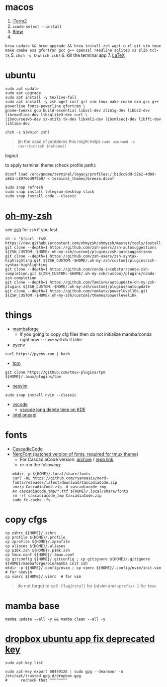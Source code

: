 # macos
1. [iTerm2](https://iterm2.com)
2. `xcode-select --install`
3. [Brew](https://brew.sh)
4. 
```brew update && brew upgrade && brew install zsh wget curl git vim tmux make cmake exa gfortran gcc g++ openssl readline sqlite3 xz zlib tcl-tk```
5. `chsh -s $(which zsh)`
6. kill the terminal app
7. [LaTeX](http://www.tug.org/mactex/)


# ubuntu 
```
sudo apt update
sudo apt upgrade
sudo apt install -y texlive-full
sudo apt install -y zsh wget curl git vim tmux make cmake exa gcc g++ powerline fonts-powerline gfortran \
gnome-tweaks gdu build-essential libssl-dev zlib1g-dev libbz2-dev libreadline-dev libsqlite3-dev curl \
libncursesw5-dev xz-utils tk-dev libxml2-dev libxmlsec1-dev libffi-dev liblzma-dev
```

```chsh -s $(which zsh)```
> (in the case of problems this might help) `sudo usermod -s /usr/bin/zsh $(whoami)`

logout

to apply terminal theme (check profile path):
```
dconf load /org/gnome/terminal/legacy/profiles:/:b1dcc9dd-5262-4d8d-a863-c897e6d979b9/ < terminal_themes/breeze.dconf
```

```
sudo snap refresh
sudo snap install telegram-desktop slack
sudo snap install code --classic
```


# [oh-my-zsh](https://github.com/ohmyzsh/ohmyzsh#basic-installation)
see [zsh](https://github.com/ohmyzsh/ohmyzsh/wiki/Installing-ZSH) for `zsh` if you lost.
```
sh -c "$(curl -fsSL https://raw.githubusercontent.com/ohmyzsh/ohmyzsh/master/tools/install.sh)"
git clone --depth=1 https://github.com/zsh-users/zsh-autosuggestions ${ZSH_CUSTOM:-$HOME/.oh-my-zsh/custom}/plugins/zsh-autosuggestions
git clone --depth=1 https://github.com/zsh-users/zsh-syntax-highlighting.git ${ZSH_CUSTOM:-$HOME/.oh-my-zsh/custom}/plugins/zsh-syntax-highlighting
git clone --depth=1 https://github.com/conda-incubator/conda-zsh-completion.git ${ZSH_CUSTOM:-$HOME/.oh-my-zsh/custom}/plugins/conda-zsh-completion
git clone --depth=1 https://github.com/TamCore/autoupdate-oh-my-zsh-plugins ${ZSH_CUSTOM:-$HOME/.oh-my-zsh/custom}/plugins/autoupdate
git clone --depth=1 https://github.com/romkatv/powerlevel10k.git ${ZSH_CUSTOM:-$HOME/.oh-my-zsh/custom}/themes/powerlevel10k
```


# things
* [mambaforge](https://github.com/conda-forge/miniforge#mambaforge)
  * if you going to copy cfg files then do not initialize mamba/conda right now --- we will do it later
* [pyenv](https://github.com/pyenv/pyenv)
```
curl https://pyenv.run | bash
```
* [tpm](https://github.com/tmux-plugins/tpm)
```
git clone https://github.com/tmux-plugins/tpm ${HOME}/.tmux/plugins/tpm
```
* [neovim](https://github.com/neovim/neovim)
```
sudo snap install nvim --classic
```
* [vscode](https://code.visualstudio.com)
  * [vscode long delete time on KDE](https://jamezrin.name/fix-visual-studio-code-freezing-when-deleting)
* [intel oneapi](https://software.intel.com/content/www/us/en/develop/tools/oneapi/all-toolkits.html)


# fonts
* [CascadiaCode](https://github.com/microsoft/cascadia-code)
* [NerdFont (patched version of fonts, required for tmux theme)](https://github.com/ryanoasis/nerd-fonts)
  * For CascadiaCode version: [archive](https://github.com/ryanoasis/nerd-fonts/releases/latest) / [repo link](https://github.com/ryanoasis/nerd-fonts/tree/master/patched-fonts/CascadiaCode)
  * or run the following:
  ```
  mkdir -p ${HOME}/.local/share/fonts
  curl -OL https://github.com/ryanoasis/nerd-fonts/releases/latest/download/CascadiaCode.zip
  unzip CascadiaCode.zip -d cascadiacode_tmp
  mv cascadiacode_tmp/*.ttf ${HOME}/.local/share/fonts
  rm -rf cascadiacode_tmp CascadiaCode.zip
  sudo fc-cache -fv
  ```


# copy cfgs
```
cp zshrc ${HOME}/.zshrc
cp profile ${HOME}/.profile
cp zprofile ${HOME}/.zprofile
cp aliases ${HOME}/.aliases
cp p10k.zsh ${HOME}/.p10k.zsh
cp tmux.conf ${HOME}/.tmux.conf
cp gitconfig ${HOME}/.gitconfig ; cp gitignore ${HOME}/.gitignore
${HOME}/mambaforge/bin/mamba init zsh
mkdir -p ${HOME}/.config/nvim ; cp vimrc ${HOME}/.config/nvim/init.vim  # for neovim
cp vimrc ${HOME}/.vimrc  # for vim
```
> do not forget to call `:PlugInstall` for (n)vim
> and `<prefix> I` for `tmux`


# mamba base
```
mamba update --all -y && mamba clean --all -y
```


# [dropbox ubuntu app fix deprecated key](https://itsfoss.com/key-is-stored-in-legacy-trusted-gpg/)
`sudo apt-key list`

```
sudo apt-key export 5044912E | sudo gpg --dearmour -o /etc/apt/trusted.gpg.d/dropbox.gpg
#      recheck that ^^^^^^^^
```




